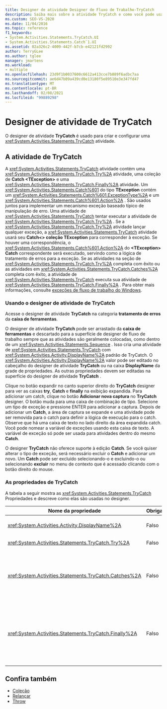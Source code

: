 ```yaml
---
title: Designer de atividade Designer de Fluxo de Trabalho-TryCatch
description: Saiba mais sobre a atividade TryCatch e como você pode usar o designer de atividade TryCatch para criar e configurar uma atividade TryCatch.
ms.custom: SEO-VS-2020
ms.date: 11/04/2016
ms.topic: reference
f1_keywords:
- System.Activities.Statements.TryCatch.UI
- System.Activities.Statements.Catch`1.UI
ms.assetid: 02a326c2-4009-442f-b7cb-e42121fd2992
author: TerryGLee
ms.author: tglee
manager: jmartens
ms.workload:
- multiple
ms.openlocfilehash: 23d9f1b0037600c6612a413cce7b089f6adbc7aa
ms.sourcegitcommit: ae6d47b09a439cd0e13180f5e89510e3e347fd47
ms.translationtype: MT
ms.contentlocale: pt-BR
ms.lasthandoff: 02/08/2021
ms.locfileid: "99889298"
---
```

# <a name="trycatch-activity-designer"></a>Designer de atividade de TryCatch

O designer de atividade **TryCatch** é usado para criar e configurar uma <xref:System.Activities.Statements.TryCatch> atividade.

## <a name="the-trycatch-activity"></a>A atividade de TryCatch
 A <xref:System.Activities.Statements.TryCatch> atividade contém uma <xref:System.Activities.Statements.TryCatch.Try%2A> atividade, uma coleção de **Catch \<TException>** e uma <xref:System.Activities.Statements.TryCatch.Finally%2A> atividade. Um <xref:System.Activities.Statements.Catch%601> do tipo **TException** contém um <xref:System.Activities.Statements.Catch%601.ExceptionType%2A> e um <xref:System.Activities.Statements.Catch%601.Action%2A> . São usados juntos para implementar um mecanismo exceção baseado típico de manipulação de erro. Uma atividade de <xref:System.Activities.Statements.TryCatch> tentar executar a atividade de <xref:System.Activities.Statements.TryCatch.Try%2A> . Se a <xref:System.Activities.Statements.TryCatch.Try%2A> atividade lançar qualquer exceção, a <xref:System.Activities.Statements.TryCatch> atividade usará seu **Catch<\> coleção TException** para corresponder à exceção. Se houver uma correspondência, o <xref:System.Activities.Statements.Catch%601.Action%2A> do **\<TException> Catch** correspondente será executado, servindo como a lógica de tratamento de erros para a exceção. Se as atividades na seção de <xref:System.Activities.Statements.TryCatch.Try%2A> completa com êxito ou as atividades em <xref:System.Activities.Statements.TryCatch.Catches%2A> completa com êxito, a atividade de <xref:System.Activities.Statements.TryCatch> executa sua atividade de <xref:System.Activities.Statements.TryCatch.Finally%2A> . Para obter mais informações, consulte [exceções de fluxo de trabalho do Windows](/dotnet/framework/windows-workflow-foundation/exceptions).

### <a name="using-the-trycatch-activity-designer"></a>Usando o designer de atividade de TryCatch

Acesse o designer de atividade **TryCatch** na categoria **tratamento de erros** da **caixa de ferramentas**.

O designer de atividade **TryCatch** pode ser arrastado da **caixa de ferramentas** e descartado para a superfície de designer de fluxo de trabalho sempre que as atividades são geralmente colocadas, como dentro de um <xref:System.Activities.Statements.Sequence> . Isso cria uma atividade de <xref:System.Activities.Statements.TryCatch> com <xref:System.Activities.Activity.DisplayName%2A> padrão de TryCatch. O <xref:System.Activities.Activity.DisplayName%2A> valor pode ser editado no cabeçalho do designer de atividade **TryCatch** ou na caixa **DisplayName** da grade de propriedades. As outras propriedades devem ser editadas na superfície do designer de atividade **TryCatch** .

Clique no botão expandir no canto superior direito do **TryCatch** designer para ver as caixas **try**, **Catch** e **finally** na exibição expandida. Para adicionar um catch, clique no botão **Adicionar nova captura** no **TryCatch** designer. O botão muda para uma caixa de combinação de tipo. Selecione um tipo de exceção e pressione ENTER para adicionar a captura. Depois de adicionar um **Catch**, a área de captura se expande e uma atividade pode ser removida para o catch para definir a lógica de execução para o catch. Observe que há uma caixa de texto no lado direito da área expandida catch. Você pode nomear a variável de exceções usando esta caixa de texto. A variável de exceção só pode ser usada para atividades dentro do mesmo **Catch**.

O designer **TryCatch** não oferece suporte à edição **Catch**. Se você quiser alterar o tipo de exceção, será necessário excluir o **Catch** e adicionar um novo. Um **Catch** pode ser excluído selecionando-o e excluindo-o ou selecionando **excluir** no menu de contexto que é acessado clicando com o botão direito do mouse.

### <a name="the-trycatch-properties"></a>As propriedades de TryCatch

A tabela a seguir mostra as <xref:System.Activities.Statements.TryCatch> Propriedades e descreve como elas são usadas no designer.

|Nome da propriedade|Obrigatório|Uso|
|-|--------------|-|
|<xref:System.Activities.Activity.DisplayName%2A>|Falso|Especifica o nome amigável opcional de atividade de <xref:System.Activities.Statements.TryCatch> . O padrão é TryCatch.|
|<xref:System.Activities.Statements.TryCatch.Try%2A>|Falso|A atividade executada primeiro quando <xref:System.Activities.Statements.TryCatch> executar.|
|<xref:System.Activities.Statements.TryCatch.Catches%2A>|Falso|A coleção de elementos **Catch** a ser verificada quando a <xref:System.Activities.Statements.TryCatch.Try%2A> atividade gera uma exceção.<br /><br /> Você precisa pelo menos de adicionar uma atividade em <xref:System.Activities.Statements.TryCatch.Catches%2A> ou uma atividade no bloco de <xref:System.Activities.Statements.TryCatch.Finally%2A> .|
|<xref:System.Activities.Statements.TryCatch.Finally%2A>|Falso|A atividade a ser executada quando <xref:System.Activities.Statements.TryCatch.Try%2A> e todas as atividades necessárias na coleção de <xref:System.Activities.Statements.TryCatch.Catches%2A> tiver terminado a execução.<br /><br /> Você precisa pelo menos de adicionar uma atividade em <xref:System.Activities.Statements.TryCatch.Catches%2A> ou uma atividade no bloco de <xref:System.Activities.Statements.TryCatch.Finally%2A> .|

## <a name="see-also"></a>Confira também

- [Coleção](../workflow-designer/collection-activity-designers.md)
- [Relançar](../workflow-designer/rethrow-activity-designer.md)
- [Throw](../workflow-designer/throw-activity-designer.md)
